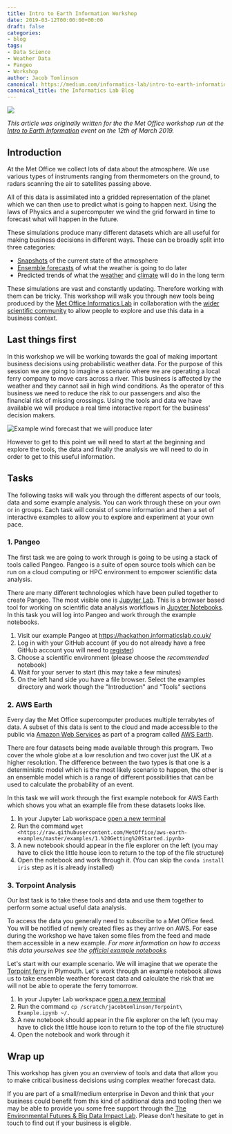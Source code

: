 ```yaml
---
title: Intro to Earth Information Workshop
date: 2019-03-12T00:00:00+00:00
draft: false
categories:
- blog
tags:
- Data Science
- Weather Data
- Pangeo
- Workshop
author: Jacob Tomlinson
canonical: https://medium.com/informatics-lab/intro-to-earth-information-met-office-workshop-fb93e75dd5c5
canonical_title: the Informatics Lab Blog
---
```


![](https://i.imgur.com/JxOLZgkh.png)

*This article was originally written for the the Met Office workshop run at the* [*Intro to Earth Information*](https://www.eventbrite.co.uk/e/intro-to-earth-information-with-googles-geographer-ed-parsons-tickets-53817586851) *event on the 12th of March 2019.*

## Introduction

At the Met Office we collect lots of data about the atmosphere. We use various types of instruments ranging from thermometers on the ground, to radars scanning the air to satellites passing above.

All of this data is assimilated into a gridded representation of the planet which we can then use to predict what is going to happen next. Using the laws of Physics and a supercomputer we wind the grid forward in time to forecast what will happen in the future.

These simulations produce many different datasets which are all useful for making business decisions in different ways. These can be broadly split into three categories:

-   [Snapshots](https://www.metoffice.gov.uk/public/weather/observation/map/) of the current state of the atmosphere
-   [Ensemble forecasts](https://www.metoffice.gov.uk/research/weather/ensemble-forecasting) of what the weather is going to do later
-   Predicted trends of what the [weather](https://www.metoffice.gov.uk/public/weather/long-range-forecast) and [climate](https://www.metoffice.gov.uk/climate-guide) will do in the long term

These simulations are vast and constantly updating. Therefore working with them can be tricky. This workshop will walk you through new tools being produced by the [Met Office Informatics Lab](https://www.informaticslab.co.uk/) in collaboration with the [wider scientific community](http://pangeo.io/collaborators.html) to allow people to explore and use this data in a business context.

## Last things first

In this workshop we will be working towards the goal of making important business decisions using probabilistic weather data. For the purpose of this session we are going to imagine a scenario where we are operating a local ferry company to move cars across a river. This business is affected by the weather and they cannot sail in high wind conditions. As the operator of this business we need to reduce the risk to our passengers and also the financial risk of missing crossings. Using the tools and data we have available we will produce a real time interactive report for the business' decision makers.

![Example wind forecast that we will produce later](https://i.imgur.com/tePlRlL.png "Example wind forecast that we will produce later")

However to get to this point we will need to start at the beginning and explore the tools, the data and finally the analysis we will need to do in order to get to this useful information.

## Tasks

The following tasks will walk you through the different aspects of our tools, data and some example analysis. You can work through these on your own or in groups. Each task will consist of some information and then a set of interactive examples to allow you to explore and experiment at your own pace.

### 1. Pangeo

The first task we are going to work through is going to be using a stack of tools called Pangeo. Pangeo is a suite of open source tools which can be run on a cloud computing or HPC environment to empower scientific data analysis.

There are many different technologies which have been pulled together to create Pangeo. The most visible one is [Jupyter Lab](https://jupyterlab.readthedocs.io/en/stable/). This is a browser based tool for working on scientific data analysis workflows in [Jupyter Notebooks](https://jupyter.org/). In this task you will log into Pangeo and work through the example notebooks.

1.  Visit our example Pangeo at <https://hackathon.informaticslab.co.uk/>
2.  Log in with your GitHub account (if you do not already have a free GitHub account you will need to [register](https://github.com/join))
3.  Choose a scientific environment (please choose the *recommended* notebook)
4.  Wait for your server to start (this may take a few minutes)
5.  On the left hand side you have a file browser. Select the examples directory and work though the "Introduction" and "Tools" sections

### 2. AWS Earth

Every day the Met Office supercomputer produces multiple terrabytes of data. A subset of this data is sent to the cloud and made accessible to the public via [Amazon Web Services](https://aws.amazon.com) as part of a program called [AWS Earth](https://aws.amazon.com/earth/).

There are four datasets being made available through this program. Two cover the whole globe at a low resolution and two cover just the UK at a higher resolution. The difference between the two types is that one is a deterministic model which is the most likely scenario to happen, the other is an ensemble model which is a range of different possibilities that can be used to calculate the probability of an event.

In this task we will work through the first example notebook for AWS Earth which shows you what an example file from these datasets looks like.

1.  In your Jupyter Lab workspace [open a new terminal](https://jupyterlab.readthedocs.io/en/stable/user/terminal.html)
2.  Run the command `wget <https://raw.githubusercontent.com/MetOffice/aws-earth-examples/master/examples/1.%20Getting%20Started.ipynb>`
3.  A new notebook should appear in the file explorer on the left (you may have to click the little house icon to return to the top of the file structure)
4.  Open the notebook and work through it. (You can skip the `conda install iris` step as it is already installed)

### 3. Torpoint Analysis

Our last task is to take these tools and data and use them together to perform some actual useful data analysis.

To access the data you generally need to subscribe to a Met Office feed. You will be notified of newly created files as they arrive on AWS. For ease during the workshop we have taken some files from the feed and made them accessible in a new example. *For more information on how to access this data yourselves see the* [*official example notebooks*](https://github.com/MetOffice/aws-earth-examples)*.*

Let's start with our example scenario. We will imagine that we operate the [Torpoint ferry](http://www.tamarcrossings.org.uk) in Plymouth. Let's work through an example notebook allows us to take ensemble weather forecast data and calculate the risk that we will not be able to operate the ferry tomorrow.

1.  In your Jupyter Lab workspace [open a new terminal](https://jupyterlab.readthedocs.io/en/stable/user/terminal.html)
2.  Run the command `cp /scratch/jacobtomlinson/Torpoint\ Example.ipynb ~/.`
3.  A new notebook should appear in the file explorer on the left (you may have to click the little house icon to return to the top of the file structure)
4.  Open the notebook and work through it

## Wrap up

This workshop has given you an overview of tools and data that allow you to make critical business decisions using complex weather forecast data.

If you are part of a small/medium enterprise in Devon and think that your business could benefit from this kind of additional data and tooling then we may be able to provide you some free support through the [The Environmental Futures & Big Data Impact Lab](https://www.impactlab.org.uk/). Please don't hesitate to get in touch to find out if your business is eligible.
